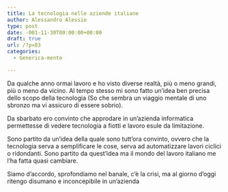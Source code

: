 ```yaml
---
title: La tecnologia nelle aziende italiane
author: Alessandro Alessio
type: post
date: -001-11-30T00:00:00+00:00
draft: true
url: /?p=83
categories:
  - Generica-mente

---
```

Da qualche anno ormai lavoro e ho visto diverse realtà, più o meno grandi, più o meno da vicino. Al tempo stesso mi sono fatto un&#8217;idea ben precisa dello scopo della tecnologia (So che sembra un viaggio mentale di uno sbronzo ma vi assicuro di essere sobrio).

Da sbarbato ero convinto che approdare in un&#8217;azienda informatica permettesse di vedere tecnologia a fiotti e lavoro esule da limitazione.

Sono partito da un&#8217;idea della quale sono tutt&#8217;ora convinto, ovvero che la tecnologia serva a semplificare le cose, serva ad automatizzare lavori ciclici o ridondanti. Sono partito da quest&#8217;idea ma il mondo del lavoro italiano me l&#8217;ha fatta quasi cambiare.

Siamo d&#8217;accordo, sprofondiamo nel banale, c&#8217;è la crisi, ma al giorno d&#8217;oggi ritengo disumano e inconcepibile in un&#8217;azienda